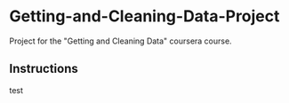# Getting-and-Cleaning-Data-Project
Project for the "Getting and Cleaning Data" coursera course.


## Instructions

test
